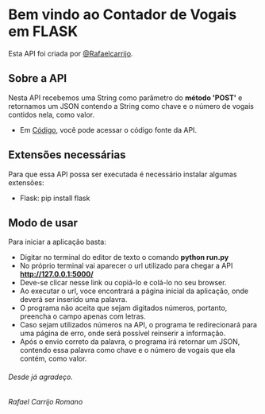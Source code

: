 # Bem vindo ao Contador de Vogais em FLASK

Esta API foi criada por  [@Rafaelcarrijo](https://www.linkedin.com/in/rafaelcarrijoromano).


## Sobre a API

Nesta API recebemos uma String como parâmetro do **método 'POST'** e retornamos um JSON contendo a String como chave e o
número de vogais contidos nela, como valor.

- Em [Código](./codigo), você pode acessar o código fonte da API.


## Extensões necessárias 

Para que essa API possa ser executada é necessário instalar algumas extensões:
- Flask: pip install flask



## Modo de usar

Para iniciar a aplicação basta:
- Digitar no terminal do editor de texto o comando **python run.py**
- No próprio terminal vai aparecer o url utilizado para chegar a API **http://127.0.0.1:5000/**
- Deve-se clicar nesse link ou copiá-lo e colá-lo no seu browser.
- Ao executar o url, voce encontrará a página inicial da aplicação, onde deverá ser inserido uma palavra.
- O programa não aceita que sejam digitados números, portanto, preencha o campo apenas com letras.
- Caso sejam utilizados números na API, o programa te redirecionará para uma página de erro, onde será possível reinserir a informação.
- Após o envio correto da palavra, o programa irá retornar um JSON, contendo essa palavra como chave e o número de vogais que ela contém, como valor.

<h6>Desde já agradeço.</h5>
<h6>Rafael Carrijo Romano</h5>

